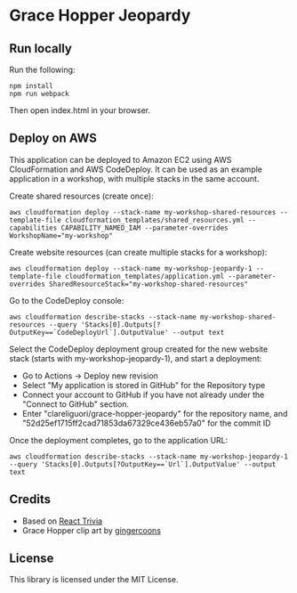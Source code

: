 # Grace Hopper Jeopardy

## Run locally

Run the following:

    npm install
    npm run webpack

Then open index.html in your browser.

## Deploy on AWS

This application can be deployed to Amazon EC2 using AWS CloudFormation and AWS CodeDeploy.  It can be used as an example application in a workshop, with multiple stacks in the same account.

Create shared resources (create once):
```
aws cloudformation deploy --stack-name my-workshop-shared-resources --template-file cloudformation_templates/shared_resources.yml --capabilities CAPABILITY_NAMED_IAM --parameter-overrides WorkshopName="my-workshop"
```

Create website resources (can create multiple stacks for a workshop):
```
aws cloudformation deploy --stack-name my-workshop-jeopardy-1 --template-file cloudformation_templates/application.yml --parameter-overrides SharedResourceStack="my-workshop-shared-resources"
```

Go to the CodeDeploy console:
```
aws cloudformation describe-stacks --stack-name my-workshop-shared-resources --query 'Stacks[0].Outputs[?OutputKey==`CodeDeployUrl`].OutputValue' --output text
```

Select the CodeDeploy deployment group created for the new website stack (starts with my-workshop-jeopardy-1), and start a deployment:
* Go to Actions -> Deploy new revision
* Select "My application is stored in GitHub" for the Repository type
* Connect your account to GitHub if you have not already under the "Connect to GitHub" section.
* Enter "clareliguori/grace-hopper-jeopardy" for the repository name, and "52d25ef1715ff2cad71853da67329ce436eb57a0" for the commit ID

Once the deployment completes, go to the application URL:
```
aws cloudformation describe-stacks --stack-name my-workshop-jeopardy-1 --query 'Stacks[0].Outputs[?OutputKey==`Url`].OutputValue' --output text
```


## Credits
* Based on [React Trivia](https://github.com/ccoenraets/react-trivia)
* Grace Hopper clip art by [gingercoons](https://openclipart.org/detail/137533/grace-hopper)

## License

This library is licensed under the MIT License.
